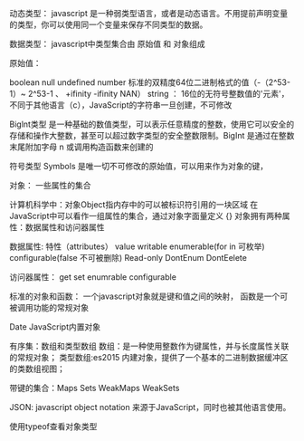 动态类型：
javascript 是一种弱类型语言，或者是动态语言。不用提前声明变量的类型，你可以使用同一个变量来保存不同类型的数据。

数据类型：
javascript中类型集合由 原始值 和 对象组成

原始值： 

boolean
null
undefined
number  标准的双精度64位二进制格式的值（-（2^53-1）~ 2^53-1 、 +ifinity -ifinity NAN）
string ： 16位的无符号整数值的'元素'，不同于其他语言（c），JavaScript的字符串一旦创建，不可修改

Biglnt类型  是一种基础的数值类型，可以表示任意精度的整数，使用它可以安全的存储和操作大整数，甚至可以超过数字类型的安全整数限制。BigInt 是通过在整数末尾附加字母 n 或调用构造函数来创建的

符号类型  Symbols 是唯一切不可修改的原始值，可以用来作为对象的键，

对象： 一些属性的集合

计算机科学中：对象Object指内存中的可以被标识符引用的一块区域
在JavaScript中可以看作一组属性的集合，通过对象字面量定义 {}
对象拥有两种属性：数据属性和访问器属性

数据属性:
特性（attributes）
value  writable enumerable(for in 可枚举) configurable(false 不可被删除)  Read-only DontEnum DontEelete 

访问器属性：
get set enumrable  configurable


标准的对象和函数：
一个javascript对象就是键和值之间的映射，
函数是一个可被调用功能的常规对象

Date JavaScript内置对象


有序集：数组和类型数组
数组：是一种使用整数作为键属性，并与长度属性关联的常规对象；
类型数组:es2015 内建对象，提供了一个基本的二进制数据缓冲区的类数组视图；

带键的集合：Maps Sets WeakMaps  WeakSets


JSON: javascript object notation   来源于JavaScript，同时也被其他语言使用。


使用typeof查看对象类型  

